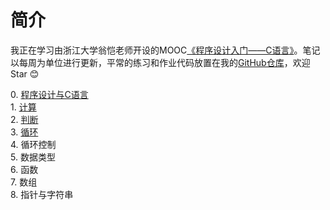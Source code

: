 <!--
 * @Date: 2020-07-05 17:18:54
 * @Author: Dai Zhechen
 * @Github: https://github.com/zhechendai
 * @LastEditTime: 2020-07-07 11:15:00
 * @Copyright ©️ 2020 Dai Zhechen. All Rights Reserved.
--> 

简介
====

我正在学习由浙江大学翁恺老师开设的MOOC[《程序设计入门——C语言》](https://www.icourse163.org/learn/ZJU-199001?tid=235001#/learn/announce)。笔记以每周为单位进行更新，平常的练习和作业代码放置在我的[GitHub仓库](https://github.com/zhechendai/C-Programming-ZJU)，欢迎Star 😊

0\. [程序设计与C语言](week0.html)  
1\. [计算](week1.html)  
2\. [判断](week2.html)    
3\. [循环](week3.html)  
4\. 循环控制  
5\. 数据类型  
6\. 函数  
7\. 数组  
8\. 指针与字符串  